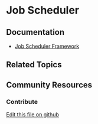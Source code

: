 # Job Scheduler

## Documentation

* [Job Scheduler Framework](https://learn.liferay.com/w/dxp/building-applications/core-frameworks/job-scheduler-framework)

## Related Topics

## Community Resources

### Contribute

[Edit this file on github](https://github.com/olafk/controlpanel-documentation-docs/blob/master/md/74en/com_liferay_dispatch_web_internal_portlet_DispatchPortlet.md)
